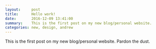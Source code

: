 ```yaml
---
layout:     post
title:      Hello work! 
date:       2016-12-09 13:41:00
summary:    This is the first post on my new blog/personal website. 
categories: new, design, andrew
---
```


This is the first post on my new blog/personal website. Pardon the dust. 
